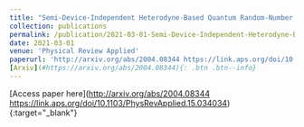 ```yaml
---
title: "Semi-Device-Independent Heterodyne-Based Quantum Random-Number Generator"
collection: publications
permalink: /publication/2021-03-01-Semi-Device-Independent-Heterodyne-Based-Quantum-Random-Number-Generator
date: 2021-03-01
venue: 'Physical Review Applied'
paperurl: 'http://arxiv.org/abs/2004.08344 https://link.aps.org/doi/10.1103/PhysRevApplied.15.034034'
[Arxiv](#https://arxiv.org/abs/2004.08344){: .btn .btn--info}
---
```

[Access paper here](http://arxiv.org/abs/2004.08344 https://link.aps.org/doi/10.1103/PhysRevApplied.15.034034){:target="_blank"}
